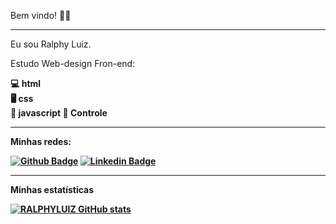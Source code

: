 Bem vindo! 🙋‍♂️

<hr>

Eu sou Ralphy Luiz.

Estudo Web-design Fron-end: <b>

💻 html <br>🖥️ css <br>
📱 javascript <b>📆 Controle <b>

<hr>

Minhas redes:

[![Github Badge](https://img.shields.io/badge/-Github-000?style=flat-square&logo=Github&logoColor=white&link=https://github.com/RALPHYLUIZ)](https://github.com/RALPHYLUIZ) [![Linkedin Badge](https://img.shields.io/badge/-LinkedIn-blue?style=flat-square&logo=Linkedin&logoColor=white&link=https://www.linkedin.com/in/cristianocorreademoraes/)](https://www.linkedin.com/in/cristianocorreademoraes/)


<hr>

Minhas estatísticas 

[![RALPHYLUIZ GitHub stats](https://github-readme-stats.vercel.app/api?username=RALPHYLUIZ)](https://github.com/RALPHYLUIZ/github-readme-stats)
